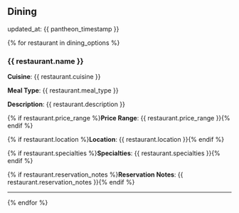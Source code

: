 ## Dining

updated_at: {{ pantheon_timestamp }}

{% for restaurant in dining_options %}
### {{ restaurant.name }}

**Cuisine**: {{ restaurant.cuisine }}

**Meal Type**: {{ restaurant.meal_type }}

**Description**: {{ restaurant.description }}

{% if restaurant.price_range %}**Price Range**: {{ restaurant.price_range }}{% endif %}

{% if restaurant.location %}**Location**: {{ restaurant.location }}{% endif %}

{% if restaurant.specialties %}**Specialties**: {{ restaurant.specialties }}{% endif %}

{% if restaurant.reservation_notes %}**Reservation Notes**: {{ restaurant.reservation_notes }}{% endif %}

---
{% endfor %}
